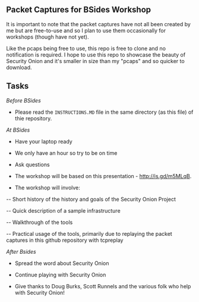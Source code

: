 Packet Captures for BSides Workshop
-----------------------------------

It is important to note that the packet captures have not all been created by me but are free-to-use and so I plan to use them occasionally for workshops (though have not yet).

Like the pcaps being free to use, this repo is free to clone and no notification is required. I hope to use this repo to showcase the beauty of Security Onion and it's smaller in size than my "pcaps" and so quicker to download.

Tasks
-----

*Before BSides*

- Please read the `INSTRUCTIONS.MD` file in the same directory (as this file) of thie repository.


*At BSides*

- Have your laptop ready

- We only have an hour so try to be on time

- Ask questions

- The workshop will be based on this presentation - http://is.gd/m5MLqB.

- The workshop will involve:

-- Short history of the history and goals of the Security Onion Project

-- Quick description of a sample infrastructure

-- Walkthrough of the tools

-- Practical usage of the tools, primarily due to replaying the packet captures in this github repository with tcpreplay

*After Bsides* 

- Spread the word about Security Onion

- Continue playing with Security Onion

- Give thanks to Doug Burks, Scott Runnels and the various folk who help with Security Onion!

